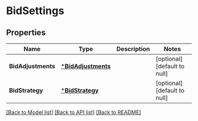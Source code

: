 # BidSettings

## Properties
Name | Type | Description | Notes
------------ | ------------- | ------------- | -------------
**BidAdjustments** | [***BidAdjustments**](BidAdjustments.md) |  | [optional] [default to null]
**BidStrategy** | [***BidStrategy**](BidStrategy.md) |  | [optional] [default to null]

[[Back to Model list]](../README.md#documentation-for-models) [[Back to API list]](../README.md#documentation-for-api-endpoints) [[Back to README]](../README.md)


